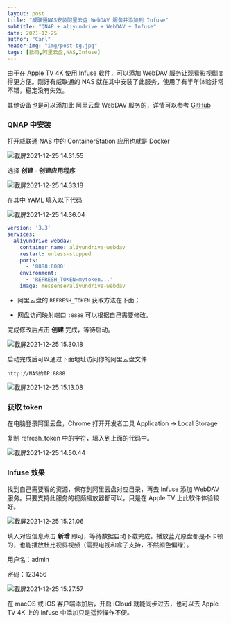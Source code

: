 ```yaml
---
layout: post
title: "威联通NAS安装阿里云盘 WebDAV 服务并添加到 Infuse"
subtitle: "QNAP + aliyundrive + WebDAV + Infuse"
date: 2021-12-25
author: "Carl"
header-img: "img/post-bg.jpg"
tags: [数码,阿里云盘,NAS,Infuse]
---
```


由于在 Apple TV 4K 使用 Infuse 软件，可以添加 WebDAV 服务让观看影视剧变得更方便。刚好有威联通的 NAS 就在其中安装了此服务，使用了有半年体验非常不错，稳定没有失效。

其他设备也是可以添加此 阿里云盘 WebDAV 服务的，详情可以参考 [GitHub](https://github.com/messense/aliyundrive-webdav)



### QNAP 中安装

打开威联通 NAS 中的 ContainerStation 应用也就是 Docker

![截屏2021-12-25 14.31.55](https://github-blog-carl.oss-cn-hangzhou.aliyuncs.com/img/%E6%88%AA%E5%B1%8F2021-12-25%2014.31.55.png)

选择 **创建 - 创建应用程序** 

![截屏2021-12-25 14.33.18](https://github-blog-carl.oss-cn-hangzhou.aliyuncs.com/img/%E6%88%AA%E5%B1%8F2021-12-25%2014.33.18.png)

在其中 YAML 填入以下代码

![截屏2021-12-25 14.36.04](https://github-blog-carl.oss-cn-hangzhou.aliyuncs.com/img/%E6%88%AA%E5%B1%8F2021-12-25%2014.36.04.png)

```yaml
version: '3.3'
services:
  aliyundrive-webdav:
    container_name: aliyundrive-webdav
    restart: unless-stopped
    ports:
      - '8888:8080'
    environment:
      - 'REFRESH_TOKEN=mytoken...'
    image: messense/aliyundrive-webdav
```

* 阿里云盘的 `REFRESH_TOKEN` 获取方法在下面；

* 网盘访问映射端口 `:8888` 可以根据自己需要修改。

完成修改后点击 **创建** 完成，等待启动。

![截屏2021-12-25 15.30.18](https://github-blog-carl.oss-cn-hangzhou.aliyuncs.com/img/%E6%88%AA%E5%B1%8F2021-12-25%2015.30.18.png)

启动完成后可以通过下面地址访问你的阿里云盘文件

`http://NAS的IP:8888`   

![截屏2021-12-25 15.13.08](https://github-blog-carl.oss-cn-hangzhou.aliyuncs.com/img/%E6%88%AA%E5%B1%8F2021-12-25%2015.13.08.png)



### 获取 token

在电脑登录阿里云盘，Chrome 打开开发者工具 Application -> Local Storage

复制 refresh_token 中的字符，填入到上面的代码中。

![截屏2021-12-25 14.50.44](https://github-blog-carl.oss-cn-hangzhou.aliyuncs.com/img/%E6%88%AA%E5%B1%8F2021-12-25%2014.50.44.png)



### Infuse 效果

找到自己需要看的资源，保存到阿里云盘对应目录，再去 Infuse 添加 WebDAV 服务。只要支持此服务的视频播放器都可以，只是在 Apple TV 上此软件体验较好。

![截屏2021-12-25 15.21.06](https://github-blog-carl.oss-cn-hangzhou.aliyuncs.com/img/%E6%88%AA%E5%B1%8F2021-12-25%2015.21.06.png)

填入对应信息点击 **新增** 即可，等待数据自动下载完成。播放蓝光原盘都是不卡顿的，也能播放杜比视界视频（需要电视和盒子支持，不然颜色偏绿）。

用户名：admin

密码：123456

![截屏2021-12-25 15.27.57](https://github-blog-carl.oss-cn-hangzhou.aliyuncs.com/img/%E6%88%AA%E5%B1%8F2021-12-25%2015.27.57.png)

在 macOS 或 iOS 客户端添加后，开启 iCloud 就能同步过去，也可以去 Apple TV 4K 上的 Infuse 中添加只是遥控操作不便。
